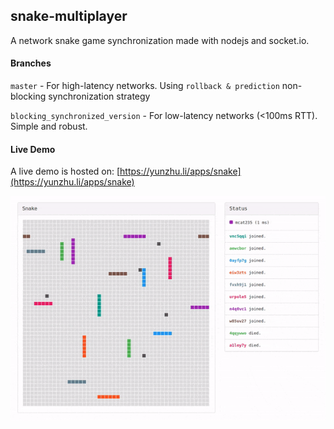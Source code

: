 snake-multiplayer
------

A network snake game synchronization made with nodejs and socket.io.

#### Branches

`master` - For high-latency networks. Using `rollback & prediction` non-blocking synchronization strategy

`blocking_synchronized_version` - For low-latency networks (<100ms RTT). Simple and robust.

#### Live Demo

A live demo is hosted on: [https://yunzhu.li/apps/snake](https://yunzhu.li/apps/snake)

![Screen Recording](resources/screen_recording.gif)

